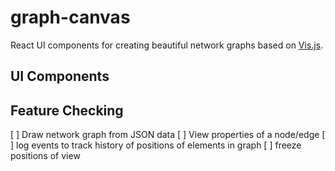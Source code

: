 # graph-canvas

React UI components for creating beautiful network graphs based on [Vis.js](https://github.com/visjs/vis-network).

## UI Components 
 
## Feature Checking 
[ ] Draw network graph from JSON data
[ ] View properties of a node/edge
[ ] log events to track history of positions of elements in graph 
[ ] freeze positions of view




